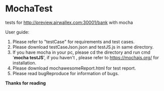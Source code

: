 # MochaTest
tests for  http://preview.airwallex.com:30001/bank with mocha

User guide:
1. Please refer to "testCase" for requirements and test cases.
2. Please download testCaseJson.json and testJS.js in same directory.
3. If you have mocha in your pc, please cd the directory and run cmd '**mocha testJS**', if you haven't , please refer to https://mochajs.org/ for installation.
4. Please download mochawesomeReport.html for test report.
5. Please read bugReproduce for information of bugs.

**Thanks for reading**

